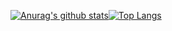 [![Anurag's github stats](https://github-readme-stats.vercel.app/api?username=Ermaotie)](https://github.com/anuraghazra/github-readme-stats)[![Top Langs](https://github-readme-stats.vercel.app/api/top-langs/?username=Ermaotie&layout=compact)](https://github.com/anuraghazra/github-readme-stats)